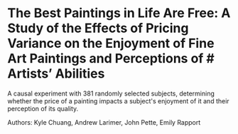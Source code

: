 # The Best Paintings in Life Are Free: A Study of the Effects of Pricing Variance on the Enjoyment of Fine Art Paintings and Perceptions of # Artists’ Abilities

A causal experiment with 381 randomly selected subjects, determining whether the price of a painting impacts a subject's enjoyment of it and their perception of its quality.

Authors: Kyle Chuang, Andrew Larimer, John Pette, Emily Rapport
